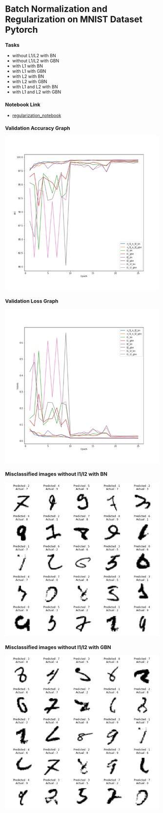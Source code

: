 # Batch Normalization and Regularization on MNIST Dataset Pytorch

### Tasks

- without L1/L2 with BN
- without L1/L2 with GBN
- with L1 with BN
- with L1 with GBN
- with L2 with BN
- with L2 with GBN
- with L1 and L2 with BN
- with L1 and L2 with GBN

### Notebook Link

- [regularization_notebook](https://github.com/myselfHimanshu/ai-vision-program/blob/master/Session-06/notebooks/MNIST_model_regularization.ipynb)

### Validation Accuracy Graph

![](https://github.com/myselfHimanshu/ai-vision-program/raw/master/Session-06/images/validation_acc.png)

### Validation Loss Graph

![](https://github.com/myselfHimanshu/ai-vision-program/raw/master/Session-06/images/validation_losses.png)

### Misclassified images without l1/l2 with BN

![](https://github.com/myselfHimanshu/ai-vision-program/raw/master/Session-06/images/n_l1_n_l2_bn_image.png)

### Misclassified images without l1/l2 with GBN

![](https://github.com/myselfHimanshu/ai-vision-program/raw/master/Session-06/images/n_l1_n_l2_gbn_image.png)
